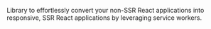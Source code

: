 Library to effortlessly convert your non-SSR React applications into responsive, SSR React applications by leveraging service workers.